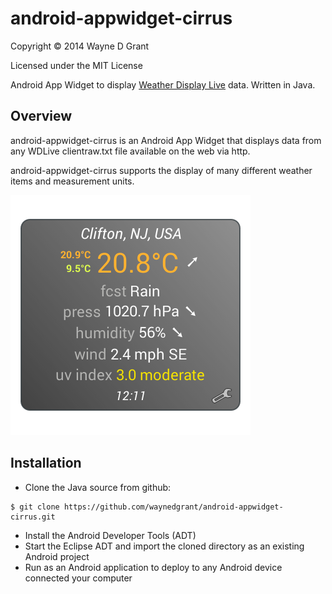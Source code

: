 # android-appwidget-cirrus

Copyright © 2014 Wayne D Grant

Licensed under the MIT License

Android App Widget to display [Weather Display Live](http://www.weather-display.com/wdlive.php) data. Written in Java.

## Overview

android-appwidget-cirrus is an Android App Widget that displays data from any WDLive clientraw.txt file available on the web via http.

android-appwidget-cirrus supports the display of many different weather items and measurement units.

![alt tag](res/drawable-nodpi/preview.png)

## Installation

* Clone the Java source from github:

```
$ git clone https://github.com/waynedgrant/android-appwidget-cirrus.git
```

* Install the Android Developer Tools (ADT)
* Start the Eclipse ADT and import the cloned directory as an existing Android project
* Run as an Android application to deploy to any Android device connected your computer
